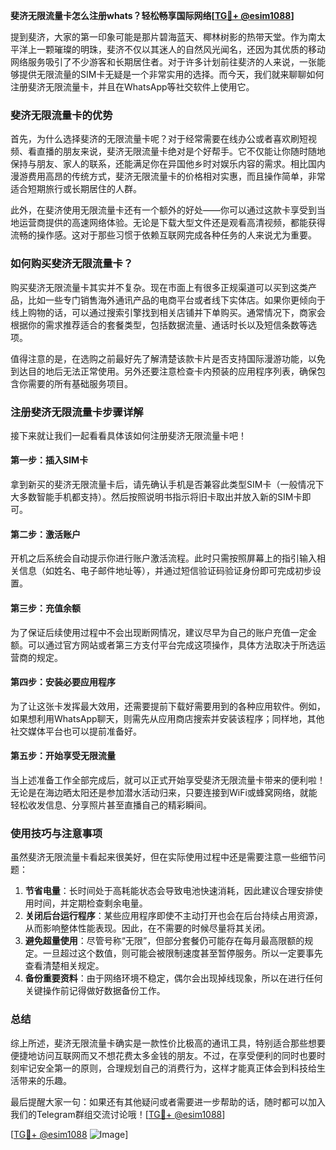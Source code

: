 **斐济无限流量卡怎么注册whats？轻松畅享国际网络[[TG💪+ @esim1088](https://t.me/s/esim1088)]**

提到斐济，大家的第一印象可能是那片碧海蓝天、椰林树影的热带天堂。作为南太平洋上一颗璀璨的明珠，斐济不仅以其迷人的自然风光闻名，还因为其优质的移动网络服务吸引了不少游客和长期居住者。对于许多计划前往斐济的人来说，一张能够提供无限流量的SIM卡无疑是一个非常实用的选择。而今天，我们就来聊聊如何注册斐济无限流量卡，并且在WhatsApp等社交软件上使用它。

### 斐济无限流量卡的优势

首先，为什么选择斐济的无限流量卡呢？对于经常需要在线办公或者喜欢刷短视频、看直播的朋友来说，斐济无限流量卡绝对是个好帮手。它不仅能让你随时随地保持与朋友、家人的联系，还能满足你在异国他乡时对娱乐内容的需求。相比国内漫游费用高昂的传统方式，斐济无限流量卡的价格相对实惠，而且操作简单，非常适合短期旅行或长期居住的人群。

此外，在斐济使用无限流量卡还有一个额外的好处——你可以通过这款卡享受到当地运营商提供的高速网络体验。无论是下载大型文件还是观看高清视频，都能获得流畅的操作感。这对于那些习惯于依赖互联网完成各种任务的人来说尤为重要。

### 如何购买斐济无限流量卡？

购买斐济无限流量卡其实并不复杂。现在市面上有很多正规渠道可以买到这类产品，比如一些专门销售海外通讯产品的电商平台或者线下实体店。如果你更倾向于线上购物的话，可以通过搜索引擎找到相关店铺并下单购买。通常情况下，商家会根据你的需求推荐适合的套餐类型，包括数据流量、通话时长以及短信条数等选项。

值得注意的是，在选购之前最好先了解清楚该款卡片是否支持国际漫游功能，以免到达目的地后无法正常使用。另外还要注意检查卡内预装的应用程序列表，确保包含你需要的所有基础服务项目。

### 注册斐济无限流量卡步骤详解

接下来就让我们一起看看具体该如何注册斐济无限流量卡吧！

#### 第一步：插入SIM卡
拿到新买的斐济无限流量卡后，请先确认手机是否兼容此类型SIM卡（一般情况下大多数智能手机都支持）。然后按照说明书指示将旧卡取出并放入新的SIM卡即可。

#### 第二步：激活账户
开机之后系统会自动提示你进行账户激活流程。此时只需按照屏幕上的指引输入相关信息（如姓名、电子邮件地址等），并通过短信验证码验证身份即可完成初步设置。

#### 第三步：充值余额
为了保证后续使用过程中不会出现断网情况，建议尽早为自己的账户充值一定金额。可以通过官方网站或者第三方支付平台完成这项操作，具体方法取决于所选运营商的规定。

#### 第四步：安装必要应用程序
为了让这张卡发挥最大效用，还需要提前下载好需要用到的各种应用软件。例如，如果想利用WhatsApp聊天，则需先从应用商店搜索并安装该程序；同样地，其他社交媒体平台也可以提前准备好。

#### 第五步：开始享受无限流量
当上述准备工作全部完成后，就可以正式开始享受斐济无限流量卡带来的便利啦！无论是在海边晒太阳还是参加潜水活动归来，只要连接到WiFi或蜂窝网络，就能轻松收发信息、分享照片甚至直播自己的精彩瞬间。

### 使用技巧与注意事项

虽然斐济无限流量卡看起来很美好，但在实际使用过程中还是需要注意一些细节问题：

1. **节省电量**：长时间处于高耗能状态会导致电池快速消耗，因此建议合理安排使用时间，并定期检查剩余电量。
2. **关闭后台运行程序**：某些应用程序即使不主动打开也会在后台持续占用资源，从而影响整体性能表现。因此，在不需要的时候尽量将其关闭。
3. **避免超量使用**：尽管号称“无限”，但部分套餐仍可能存在每月最高限额的规定。一旦超过这个数值，则可能会被限制速度甚至暂停服务。所以一定要事先查看清楚相关规定。
4. **备份重要资料**：由于网络环境不稳定，偶尔会出现掉线现象，所以在进行任何关键操作前记得做好数据备份工作。

### 总结

综上所述，斐济无限流量卡确实是一款性价比极高的通讯工具，特别适合那些想要便捷地访问互联网而又不想花费太多金钱的朋友。不过，在享受便利的同时也要时刻牢记安全第一的原则，合理规划自己的消费行为，这样才能真正体会到科技给生活带来的乐趣。

最后提醒大家一句：如果还有其他疑问或者需要进一步帮助的话，随时都可以加入我们的Telegram群组交流讨论哦！[[TG💪+ @esim1088](https://t.me/s/esim1088)] 

[[TG💪+ @esim1088](https://t.me/s/esim1088) ![Image](https://i.postimg.cc/4NQfJmqS/Snipaste-2025-05-13-00-14-12.png)]